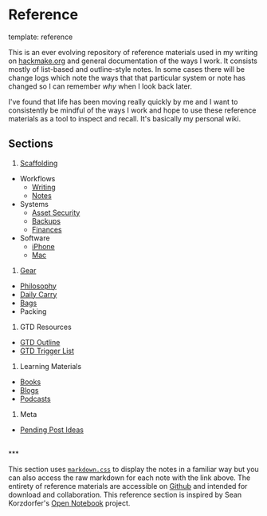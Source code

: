 Reference
=====
template: reference

This is an ever evolving repository of reference materials used in my writing on [hackmake.org](http://hackmake.org) and general documentation of the ways I work. It consists mostly of list-based and outline-style notes. In some cases there will be change logs which note the ways that that particular system or note has changed so I can remember _why_ when I look back later.

I've found that life has been moving really quickly by me and I want to consistently be mindful of the ways I work and hope to use these reference materials as a tool to inspect and recall. It's basically my personal wiki.

## Sections ##

1. [Scaffolding](/2013/05/scaffolding)
  * Workflows
      * [Writing](/2012/11/writing-tools-workflow)
      * [Notes](./workflows/notes)
  * Systems
      * [Asset Security](./systems/security)
      * [Backups](./systems/backup)
      * [Finances](./systems/finances)
  *  Software
      * [iPhone](./software/iphone)
      * [Mac](./software/mac)
1. [Gear](./gear)
  * [Philosophy](./gear/#philosophy)
  * [Daily Carry](./gear/#edc)
  * [Bags](./gear/#bags)
  * Packing
1. GTD Resources
  * [GTD Outline](./gtd/gtd-outline)
  * [GTD Trigger List](./gtd/gtd-trigger-list)
1. Learning Materials
  * [Books](./materials/#books)
  * [Blogs](./materials/#blogs)
  * [Podcasts](./materials/#podcasts)
1. Meta
  * [Pending Post Ideas](./meta/pending-post-ideas)

</br>
***

This section uses [`markdown.css`](https://github.com/mrcoles/markdown-css) to display the notes in a familiar way but you can also access the raw markdown for each note with the link above. The entirety of reference materials are accessible on [Github](https://github.com/nickwynja/hackmake-reference) and intended for download and collaboration. This reference section is inspired by Sean Korzdorfer's [Open Notebook](http://www.seankorzdorfer.com/open_notebook/) project.
